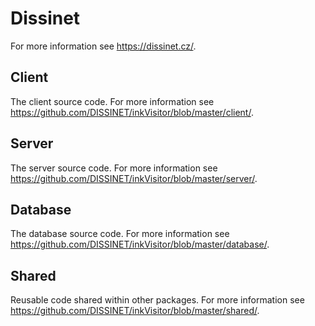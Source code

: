# Dissinet

For more information see https://dissinet.cz/.

## Client

The client source code. For more information see https://github.com/DISSINET/inkVisitor/blob/master/client/.

## Server

The server source code. For more information see https://github.com/DISSINET/inkVisitor/blob/master/server/.

## Database

The database source code. For more information see https://github.com/DISSINET/inkVisitor/blob/master/database/.

## Shared

Reusable code shared within other packages. For more information see https://github.com/DISSINET/inkVisitor/blob/master/shared/.
